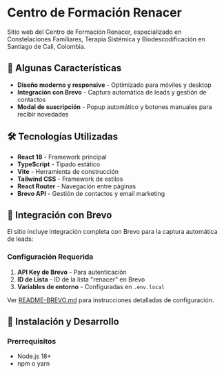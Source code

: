 # Centro de Formación Renacer

Sitio web del Centro de Formación Renacer, especializado en Constelaciones Familiares, Terapia Sistémica y Biodescodificación en Santiago de Cali, Colombia.

## 🚀 Algunas Características

- **Diseño moderno y responsive** - Optimizado para móviles y desktop
- **Integración con Brevo** - Captura automática de leads y gestión de contactos
- **Modal de suscripción** - Popup automático y botones manuales para recibir novedades

## 🛠️ Tecnologías Utilizadas

- **React 18** - Framework principal
- **TypeScript** - Tipado estático
- **Vite** - Herramienta de construcción
- **Tailwind CSS** - Framework de estilos
- **React Router** - Navegación entre páginas
- **Brevo API** - Gestión de contactos y email marketing

## 📧 Integración con Brevo

El sitio incluye integración completa con Brevo para la captura automática de leads:

### Configuración Requerida
1. **API Key de Brevo** - Para autenticación
2. **ID de Lista** - ID de la lista "renacer" en Brevo
3. **Variables de entorno** - Configuradas en `.env.local`

Ver [README-BREVO.md](./README-BREVO.md) para instrucciones detalladas de configuración.

## 🚀 Instalación y Desarrollo

### Prerrequisitos
- Node.js 18+ 
- npm o yarn